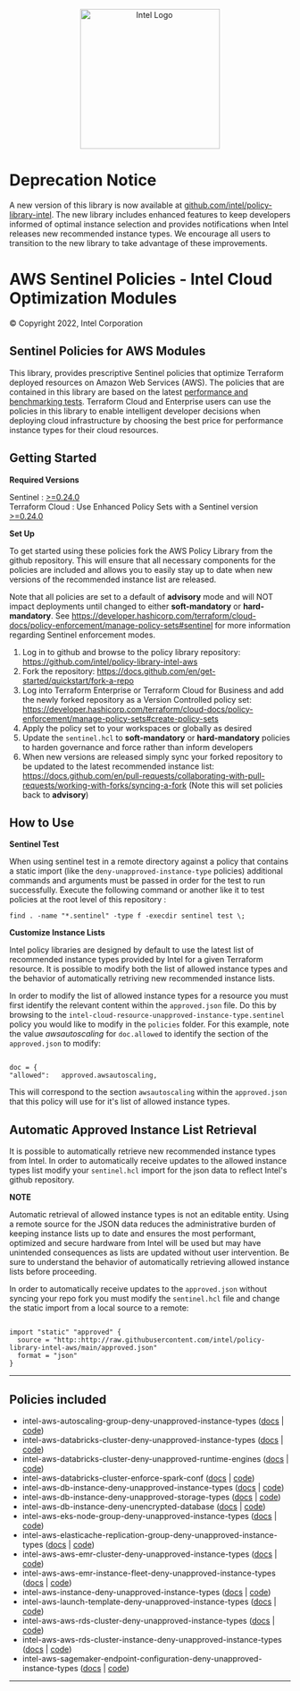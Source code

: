 <p align="center">
  <img src="https://github.com/intel/policy-library-intel-aws/blob/main/images/logo-classicblue-800px.png?raw=true" alt="Intel Logo" width="250"/>
</p>

# Deprecation Notice
A new version of this library is now available at [github.com/intel/policy-library-intel](https://github.com/intel/intel-policy-library). The new library includes enhanced features to keep developers informed of optimal instance selection and provides notifications when Intel releases new recommended instance types. We encourage all users to transition to the new library to take advantage of these improvements.

# AWS Sentinel Policies - Intel Cloud Optimization Modules

© Copyright 2022, Intel Corporation

## Sentinel Policies for AWS Modules

This library, provides prescriptive Sentinel policies that optimize Terraform deployed resources on Amazon Web Services (AWS). The policies that are contained in this library are based on the latest [performance and benchmarking tests](https://www.intel.com/content/www/us/en/developer/topic-technology/cloud/cloud-performance.html?f:@stm_10381_en=%5BAmazon%20Web%20Services%5D). Terraform Cloud and Enterprise users can use the policies in this library to enable intelligent developer decisions when deploying cloud infrastructure by choosing the best price for performance instance types for their cloud resources. 

## Getting Started

**Required Versions**

Sentinel : [>=0.24.0](https://developer.hashicorp.com/sentinel/install)  
Terraform Cloud : Use Enhanced Policy Sets with a Sentinel version [>=0.24.0](https://developer.hashicorp.com/terraform/cloud-docs/policy-enforcement/manage-policy-sets)

**Set Up**

To get started using these policies fork the AWS Policy Library from the github repository. This will ensure that all necessary components for the policies are included and allows you to easily stay up to date when new versions of the recommended instance list are released. 

Note that all policies are set to a default of **advisory** mode and will NOT impact deployments until changed to either **soft-mandatory** or **hard-mandatory**. 
See https://developer.hashicorp.com/terraform/cloud-docs/policy-enforcement/manage-policy-sets#sentinel for more information regarding Sentinel enforcement modes.

1. Log in to github and browse to the policy library repository: https://github.com/intel/policy-library-intel-aws
2. Fork the repository: https://docs.github.com/en/get-started/quickstart/fork-a-repo
3. Log into Terraform Enterprise or Terraform Cloud for Business and add the newly forked repository as a Version Controlled policy set: https://developer.hashicorp.com/terraform/cloud-docs/policy-enforcement/manage-policy-sets#create-policy-sets
4. Apply the policy set to your workspaces or globally as desired
5. Update the `sentinel.hcl` to **soft-mandatory** or **hard-mandatory** policies to harden governance and force rather than inform developers
6. When new versions are released simply sync your forked repository to be updated to the latest recommended instance list: https://docs.github.com/en/pull-requests/collaborating-with-pull-requests/working-with-forks/syncing-a-fork (Note this will set policies back to **advisory**)

## How to Use

**Sentinel Test**

When using sentinel test in a remote directory against a policy that contains a static import (like the `deny-unapproved-instance-type` policies) additional commands and arguments must be passed in order for the test to run successfully. Execute the following command or another like it to test policies at the root level of this repository :

`find . -name "*.sentinel" -type f -execdir sentinel test \;`

**Customize Instance Lists**

Intel policy libraries are designed by default to  use the latest list of recommended instance types provided by Intel for a given Terraform resource. It is possible to modify both the list of allowed instance types and the behavior of automatically retriving new recommended instance lists. 

In order to modify the list of allowed instance types for a resource you must first identify the relevant content within the `approved.json` file. Do this by browsing to the `intel-cloud-resource-unapproved-instance-type.sentinel` policy you would like to modify in the `policies` folder. For this example, note the value *awsautoscaling* for `doc.allowed` to identify the section of the `approved.json` to modify: 

```

doc = {
"allowed":   approved.awsautoscaling,

```

This will correspond to the section `awsautoscaling` within the `approved.json` that this policy will use for it's list of allowed instance types.

## Automatic Approved Instance List Retrieval

It is  possible to automatically retrieve new recommended instance types from Intel. In order to automatically receive updates to the allowed instance types list modify your `sentinel.hcl` import for the json data to reflect Intel's github repository. 

**NOTE**

Automatic retrieval of allowed instance types is not an editable entity. Using a remote source for the JSON data reduces the administrative burden of keeping instance lists up to date and ensures the most performant, optimized and secure hardware from Intel will be used but may have unintended consequences as lists are updated without user intervention. Be sure to understand the behavior of automatically retrieving allowed instance lists before proceeding.

In order to automatically receive updates to the `approved.json` without syncing your repo fork you must modify the `sentinel.hcl` file and change the static import from a local source to a remote:

```

import "static" "approved" {
  source = "http::http://raw.githubusercontent.com/intel/policy-library-intel-aws/main/approved.json"
  format = "json"
}

```

---

## Policies included

- intel-aws-autoscaling-group-deny-unapproved-instance-types ([docs](https://github.com/intel/policy-library-intel-aws/blob/main/docs/policies/intel-aws-autoscaling-group-deny-unapproved-instance-types.md) | [code](https://github.com/intel/policy-library-intel-aws/blob/main/policies/intel-aws-autoscaling-group-deny-unapproved-instance-types/intel-aws-autoscaling-group-deny-unapproved-instance-types.sentinel))
- intel-aws-databricks-cluster-deny-unapproved-instance-types ([docs](https://github.com/intel/policy-library-intel-aws/blob/main/docs/policies/intel-aws-databricks-cluster-deny-unapproved-instance-types.md) | [code](https://github.com/intel/policy-library-intel-aws/blob/main/policies/intel-aws-databricks-cluster-deny-unapproved-instance-types/intel-aws-databricks-cluster-deny-unapproved-instance-types.sentinel))
- intel-aws-databricks-cluster-deny-unapproved-runtime-engines ([docs](https://github.com/intel/policy-library-intel-aws/blob/main/docs/policies/intel-aws-databricks-cluster-deny-unapproved-runtime-engines.md) | [code](https://github.com/intel/policy-library-intel-aws/blob/main/policies/intel-aws-databricks-cluster-deny-unapproved-runtime-engines/intel-aws-databricks-cluster-deny-unapproved-runtime-engines.sentinel))
- intel-aws-databricks-cluster-enforce-spark-conf ([docs](https://github.com/intel/policy-library-intel-aws/blob/main/docs/policies/intel-aws-databricks-cluster-enforce-spark-conf.md) | [code](https://github.com/intel/policy-library-intel-aws/blob/main/policies/intel-aws-databricks-cluster-enforce-spark-conf/intel-aws-databricks-cluster-enforce-spark-conf.sentinel))
- intel-aws-db-instance-deny-unapproved-instance-types ([docs](https://github.com/intel/policy-library-intel-aws/blob/main/docs/policies/intel-aws-db-instance-deny-unapproved-instance-types.md) | [code](https://github.com/intel/policy-library-intel-aws/blob/main/policies/intel-aws-db-instance-deny-unapproved-instance-types/intel-aws-db-instance-deny-unapproved-instance-types.sentinel))
- intel-aws-db-instance-deny-unapproved-storage-types ([docs](https://github.com/intel/policy-library-intel-aws/tree/main/docs/policies/intel-aws-db-instance-deny-unapproved-storage-types.md) | [code](https://github.com/intel/policy-library-intel-aws/blob/main/policies/intel-aws-db-instance-deny-unapproved-storage-types/intel-aws-db-instance-deny-unapproved-storage-types.sentinel))
- intel-aws-db-instance-deny-unencrypted-database ([docs](https://github.com/intel/policy-library-intel-aws/blob/main/docs/policies/intel-aws-db-instance-deny-unencrypted-database.md) | [code](https://github.com/intel/policy-library-intel-aws/blob/main/policies/intel-aws-db-instance-deny-unencrypted-database/intel-aws-db-instance-deny-unencrypted-database.sentinel))
- intel-aws-eks-node-group-deny-unapproved-instance-types ([docs](https://github.com/intel/policy-library-intel-aws/blob/main/docs/policies/intel-aws-eks-node-group-deny-unapproved-instance-types.md) | [code](https://github.com/intel/policy-library-intel-aws/blob/main/policies/intel-aws-eks-node-group-deny-unapproved-instance-types/intel-aws-eks-node-group-deny-unapproved-instance-types.sentinel))
- intel-aws-elasticache-replication-group-deny-unapproved-instance-types ([docs](https://github.com/intel/policy-library-intel-aws/blob/main/docs/policies/intel-aws-elasticache-replication-group-deny-unapproved-instance-types.md) | [code](https://github.com/intel/policy-library-intel-aws/blob/main/policies/intel-aws-elasticache-replication-group-deny-unapproved-instance-types/intel-aws-elasticache-replication-group-deny-unapproved-instance-types.sentinel))
- intel-aws-aws-emr-cluster-deny-unapproved-instance-types ([docs](https://github.com/intel/policy-library-intel-aws/blob/main/docs/policies/intel-aws-aws-emr-cluster-deny-unapproved-instance-types.md) | [code](https://github.com/intel/policy-library-intel-aws/blob/main/policies/intel-aws-aws-emr-cluster-deny-unapproved-instance-types.sentinel))
- intel-aws-aws-emr-instance-fleet-deny-unapproved-instance-types ([docs](https://github.com/intel/policy-library-intel-aws/blob/main/docs/policies/intel-aws-aws-emr-instance-fleet-deny-unapproved-instance-types.md) | [code](https://github.com/intel/policy-library-intel-aws/blob/main/policies/intel-aws-aws-emr-instance-fleet-deny-unapproved-instance-types.sentinel))
- intel-aws-instance-deny-unapproved-instance-types ([docs](https://github.com/intel/policy-library-intel-aws/blob/main/docs/policies/intel-aws-instance-deny-unapproved-instance-types.md) | [code](https://github.com/intel/policy-library-intel-aws/blob/main/policies/intel-aws-instance-deny-unapproved-instance-types/intel-aws-instance-deny-unapproved-instance-types.sentinel))
- intel-aws-launch-template-deny-unapproved-instance-types ([docs](https://github.com/intel/policy-library-intel-aws/blob/main/docs/policies/intel-aws-launch-template-deny-unapproved-instance-types.md) | [code](https://github.com/intel/policy-library-intel-aws/blob/main/policies/intel-aws-launch-template-deny-unapproved-instance-types/intel-aws-launch-template-deny-unapproved-instance-types.sentinel))
- intel-aws-aws-rds-cluster-deny-unapproved-instance-types ([docs](https://github.com/intel/policy-library-intel-aws/blob/main/docs/policies/intel-aws-aws-rds-cluster-deny-unapproved-instance-types.md) | [code](https://github.com/intel/policy-library-intel-aws/blob/main/policies/intel-aws-aws-rds-cluster-deny-unapproved-instance-types.sentinel))
- intel-aws-aws-rds-cluster-instance-deny-unapproved-instance-types ([docs](https://github.com/intel/policy-library-intel-aws/blob/main/docs/policies/intel-aws-aws-rds-cluster-instance-deny-unapproved-instance-types.md) | [code](https://github.com/intel/policy-library-intel-aws/blob/main/policies/intel-aws-aws-rds-cluster-instance-deny-unapproved-instance-types.sentinel))
- intel-aws-sagemaker-endpoint-configuration-deny-unapproved-instance-types ([docs](https://github.com/intel/policy-library-intel-aws/blob/main/docs/policies/intel-aws-sagemaker-endpoint-configuration-deny-unapproved-instance-types.md) | [code](https://github.com/intel/policy-library-intel-aws/blob/main/policies/intel-aws-sagemaker-endpoint-configuration-deny-unapproved-instance-types/intel-aws-sagemaker-endpoint-configuration-deny-unapproved-instance-types.sentinel))

---

